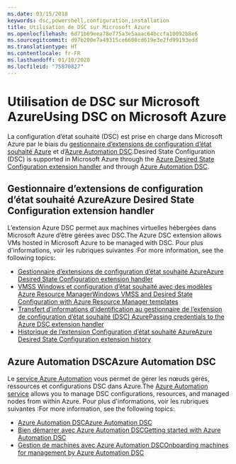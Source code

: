 ```yaml
---
ms.date: 03/15/2018
keywords: dsc,powershell,configuration,installation
title: Utilisation de DSC sur Microsoft Azure
ms.openlocfilehash: 6d71b69eea78e775a3e5aaac64bccfa10092b8e6
ms.sourcegitcommit: d97b200e7a49315ce6608cd619e3e2fd99193edd
ms.translationtype: HT
ms.contentlocale: fr-FR
ms.lasthandoff: 01/10/2020
ms.locfileid: "75870827"
---
```

# <a name="using-dsc-on-microsoft-azure"></a><span data-ttu-id="ff89b-103">Utilisation de DSC sur Microsoft Azure</span><span class="sxs-lookup"><span data-stu-id="ff89b-103">Using DSC on Microsoft Azure</span></span>

<span data-ttu-id="ff89b-104">La configuration d’état souhaité (DSC) est prise en charge dans Microsoft Azure par le biais du [gestionnaire d’extensions de configuration d’état souhaité Azure](/azure/virtual-machines/extensions/dsc-overview) et d’[Azure Automation DSC](/azure/automation/automation-dsc-overview).</span><span class="sxs-lookup"><span data-stu-id="ff89b-104">Desired State Configuration (DSC) is supported in Microsoft Azure through the [Azure Desired State Configuration extension handler](/azure/virtual-machines/extensions/dsc-overview) and through [Azure Automation DSC](/azure/automation/automation-dsc-overview).</span></span>

## <a name="azure-desired-state-configuration-extension-handler"></a><span data-ttu-id="ff89b-105">Gestionnaire d’extensions de configuration d’état souhaité Azure</span><span class="sxs-lookup"><span data-stu-id="ff89b-105">Azure Desired State Configuration extension handler</span></span>

<span data-ttu-id="ff89b-106">L’extension Azure DSC permet aux machines virtuelles hébergées dans Microsoft Azure d’être gérées avec DSC.</span><span class="sxs-lookup"><span data-stu-id="ff89b-106">The Azure DSC extension allows VMs hosted in Microsoft Azure to be managed with DSC.</span></span> <span data-ttu-id="ff89b-107">Pour plus d'informations, voir les rubriques suivantes :</span><span class="sxs-lookup"><span data-stu-id="ff89b-107">For more information, see the following topics:</span></span>

- [<span data-ttu-id="ff89b-108">Gestionnaire d’extensions de configuration d’état souhaité Azure</span><span class="sxs-lookup"><span data-stu-id="ff89b-108">Azure Desired State Configuration extension handler</span></span>](/azure/virtual-machines/extensions/dsc-overview)
- [<span data-ttu-id="ff89b-109">VMSS Windows et configuration d’état souhaité avec des modèles Azure Resource Manager</span><span class="sxs-lookup"><span data-stu-id="ff89b-109">Windows VMSS and Desired State Configuration with Azure Resource Manager templates</span></span>](/azure/virtual-machines/extensions/dsc-template)
- [<span data-ttu-id="ff89b-110">Transfert d’informations d’identification au gestionnaire de l’extension de configuration d’état souhaité (DSC) Azure</span><span class="sxs-lookup"><span data-stu-id="ff89b-110">Passing credentials to the Azure DSC extension handler</span></span>](/azure/virtual-machines/extensions/dsc-credentials)
- [<span data-ttu-id="ff89b-111">Historique de l’extension Configuration d’état souhaité Azure</span><span class="sxs-lookup"><span data-stu-id="ff89b-111">Azure Desired State Configuration extension history</span></span>](azureDscexthistory.md)

## <a name="azure-automation-dsc"></a><span data-ttu-id="ff89b-112">Azure Automation DSC</span><span class="sxs-lookup"><span data-stu-id="ff89b-112">Azure Automation DSC</span></span>

<span data-ttu-id="ff89b-113">Le [service Azure Automation](https://azure.microsoft.com/services/automation/) vous permet de gérer les nœuds gérés, ressources et configurations DSC dans Azure.</span><span class="sxs-lookup"><span data-stu-id="ff89b-113">The [Azure Automation service](https://azure.microsoft.com/services/automation/) allows you to manage DSC configurations, resources, and managed nodes from within Azure.</span></span> <span data-ttu-id="ff89b-114">Pour plus d'informations, voir les rubriques suivantes :</span><span class="sxs-lookup"><span data-stu-id="ff89b-114">For more information, see the following topics:</span></span>

- [<span data-ttu-id="ff89b-115">Azure Automation DSC</span><span class="sxs-lookup"><span data-stu-id="ff89b-115">Azure Automation DSC</span></span>](/azure/automation/automation-dsc-overview)
- [<span data-ttu-id="ff89b-116">Bien démarrer avec Azure Automation DSC</span><span class="sxs-lookup"><span data-stu-id="ff89b-116">Getting started with Azure Automation DSC</span></span>](/azure/automation/automation-dsc-getting-started)
- [<span data-ttu-id="ff89b-117">Gestion de machines avec Azure Automation DSC</span><span class="sxs-lookup"><span data-stu-id="ff89b-117">Onboarding machines for management by Azure Automation DSC</span></span>](/azure/automation/automation-dsc-onboarding)